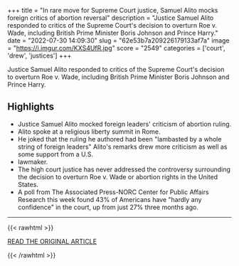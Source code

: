 +++
title = "In rare move for Supreme Court justice, Samuel Alito mocks foreign critics of abortion reversal"
description = "Justice Samuel Alito responded to critics of the Supreme Court's decision to overturn Roe v. Wade, including British Prime Minister Boris Johnson and Prince Harry."
date = "2022-07-30 14:09:30"
slug = "62e53b7a209226179133af7a"
image = "https://i.imgur.com/KXS4UfR.jpg"
score = "2549"
categories = ['court', 'drew', 'justices']
+++

Justice Samuel Alito responded to critics of the Supreme Court's decision to overturn Roe v. Wade, including British Prime Minister Boris Johnson and Prince Harry.

## Highlights

- Justice Samuel Alito mocked foreign leaders' criticism of abortion ruling.
- Alito spoke at a religious liberty summit in Rome.
- He joked that the ruling he authored had been "lambasted by a whole string of foreign leaders" Alito's remarks drew more criticism as well as some support from a U.S.
- lawmaker.
- The high court justice has never addressed the controversy surrounding the decision to overturn Roe v. Wade or abortion rights in the United States.
- A poll from The Associated Press-NORC Center for Public Affairs Research this week found 43% of Americans have "hardly any confidence" in the court, up from just 27% three months ago.

---

{{< rawhtml >}}
  <p class="article-category">
    <a target="_blank" href="https://www.cbsnews.com/news/samuel-alito-supreme-court-justice-mocks-foreign-critics-abortion-roe-v-wade/">READ THE ORIGINAL ARTICLE</a>
  </p>
{{< /rawhtml >}}
